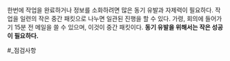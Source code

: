 한번에 작업을 완료하거나 정보를 소화하려면 많은 동기 유발과 자제력이 필요하다. 작업을 일련의 작은 중간 패킷으로 나누면 일관된 진행을 할 수 있다.
가령, 회의에 들어가기 15분 전 메일을 쓸 수 있으며, 이것이 중간 패킷이다.
**동기 유발을 위해서는 작은 성공이 필요하다.**


#_점검사항 
